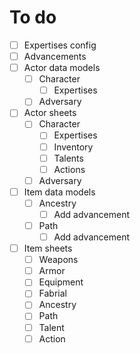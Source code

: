 To do 
=====
- [ ] Expertises config
- [ ] Advancements
- [ ] Actor data models
  - [ ] Character
    - [ ] Expertises
  - [ ] Adversary
- [ ] Actor sheets
  - [ ] Character
    - [ ] Expertises
    - [ ] Inventory
    - [ ] Talents
    - [ ] Actions
  - [ ] Adversary
- [ ] Item data models
  - [ ] Ancestry
    - [ ] Add advancement
  - [ ] Path
    - [ ] Add advancement
- [ ] Item sheets
    - [ ] Weapons
    - [ ] Armor
    - [ ] Equipment
    - [ ] Fabrial
    - [ ] Ancestry
    - [ ] Path
    - [ ] Talent
    - [ ] Action